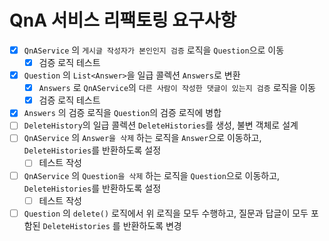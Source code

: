 # QnA 서비스 리팩토링 요구사항
- [x] `QnAService` 의 `게시글 작성자가 본인인지 검증` 로직을 `Question`으로 이동
    - [x] 검증 로직 테스트
- [x] `Question` 의 `List<Answer>`을 일급 콜렉션 `Answers`로 변환
    - [x] `Answers` 로 `QnAService`의 `다른 사람이 작성한 댓글이 있는지 검증` 로직을 이동
    - [x] 검증 로직 테스트
- [x] `Answers` 의 검증 로직을 `Question`의 검증 로직에 병합
- [ ] `DeleteHistory`의 일급 콜렉션 `DeleteHistories`를 생성, 불변 객체로 설계
- [ ] `QnAService` 의 `Answer을 삭제` 하는 로직을 `Answer`으로 이동하고, `DeleteHistories`를 반환하도록 설정
  - [ ] 테스트 작성
- [ ] `QnAService` 의 `Question을 삭제` 하는 로직을 `Question`으로 이동하고, `DeleteHistories`를 반환하도록 설정
  - [ ] 테스트 작성
- [ ] `Question` 의 `delete()` 로직에서 위 로직을 모두 수행하고, 질문과 답글이 모두 포함된 `DeleteHistories` 를 반환하도록 변경